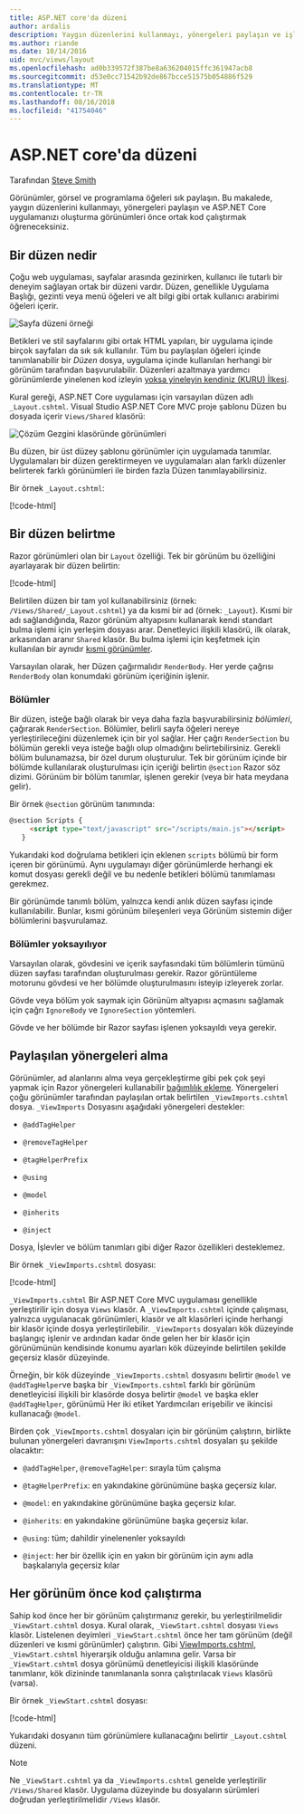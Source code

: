 ```yaml
---
title: ASP.NET core'da düzeni
author: ardalis
description: Yaygın düzenlerini kullanmayı, yönergeleri paylaşın ve işleme görünümleri önce ortak kod içinde ASP.NET Core uygulaması çalıştırma hakkında bilgi edinin.
ms.author: riande
ms.date: 10/14/2016
uid: mvc/views/layout
ms.openlocfilehash: ad0b339572f387be8a636204015ffc361947acb8
ms.sourcegitcommit: d53e0cc71542b92de867bcce51575b054886f529
ms.translationtype: MT
ms.contentlocale: tr-TR
ms.lasthandoff: 08/16/2018
ms.locfileid: "41754046"
---
```

# <a name="layout-in-aspnet-core"></a>ASP.NET core'da düzeni

Tarafından [Steve Smith](https://ardalis.com/)

Görünümler, görsel ve programlama öğeleri sık paylaşın. Bu makalede, yaygın düzenlerini kullanmayı, yönergeleri paylaşın ve ASP.NET Core uygulamanızı oluşturma görünümleri önce ortak kod çalıştırmak öğreneceksiniz.

## <a name="what-is-a-layout"></a>Bir düzen nedir

Çoğu web uygulaması, sayfalar arasında gezinirken, kullanıcı ile tutarlı bir deneyim sağlayan ortak bir düzeni vardır. Düzen, genellikle Uygulama Başlığı, gezinti veya menü öğeleri ve alt bilgi gibi ortak kullanıcı arabirimi öğeleri içerir.

![Sayfa düzeni örneği](layout/_static/page-layout.png)

Betikleri ve stil sayfalarını gibi ortak HTML yapıları, bir uygulama içinde birçok sayfaları da sık sık kullanılır. Tüm bu paylaşılan öğeleri içinde tanımlanabilir bir *Düzen* dosya, uygulama içinde kullanılan herhangi bir görünüm tarafından başvurulabilir. Düzenleri azaltmaya yardımcı görünümlerde yinelenen kod izleyin [yoksa yineleyin kendiniz (KURU) İlkesi](http://deviq.com/don-t-repeat-yourself/).

Kural gereği, ASP.NET Core uygulaması için varsayılan düzen adlı `_Layout.cshtml`. Visual Studio ASP.NET Core MVC proje şablonu Düzen bu dosyada içerir `Views/Shared` klasörü:

![Çözüm Gezgini klasöründe görünümleri](layout/_static/web-project-views.png)

Bu düzen, bir üst düzey şablonu görünümler için uygulamada tanımlar. Uygulamaları bir düzen gerektirmeyen ve uygulamaları alan farklı düzenler belirterek farklı görünümleri ile birden fazla Düzen tanımlayabilirsiniz.

Bir örnek `_Layout.cshtml`:

[!code-html[](../../common/samples/WebApplication1/Views/Shared/_Layout.cshtml?highlight=42,66)]

## <a name="specifying-a-layout"></a>Bir düzen belirtme

Razor görünümleri olan bir `Layout` özelliği. Tek bir görünüm bu özelliğini ayarlayarak bir düzen belirtin:

[!code-html[](../../common/samples/WebApplication1/Views/_ViewStart.cshtml?highlight=2)]

Belirtilen düzen bir tam yol kullanabilirsiniz (örnek: `/Views/Shared/_Layout.cshtml`) ya da kısmi bir ad (örnek: `_Layout`). Kısmi bir adı sağlandığında, Razor görünüm altyapısını kullanarak kendi standart bulma işlemi için yerleşim dosyası arar. Denetleyici ilişkili klasörü, ilk olarak, arkasından aranır `Shared` klasör. Bu bulma işlemi için keşfetmek için kullanılan bir aynıdır [kısmi görünümler](partial.md).

Varsayılan olarak, her Düzen çağırmalıdır `RenderBody`. Her yerde çağrısı `RenderBody` olan konumdaki görünüm içeriğinin işlenir.

<a name="layout-sections-label"></a>

### <a name="sections"></a>Bölümler

Bir düzen, isteğe bağlı olarak bir veya daha fazla başvurabilirsiniz *bölümleri*, çağırarak `RenderSection`. Bölümler, belirli sayfa öğeleri nereye yerleştirileceğini düzenlemek için bir yol sağlar. Her çağrı `RenderSection` bu bölümün gerekli veya isteğe bağlı olup olmadığını belirtebilirsiniz. Gerekli bölüm bulunamazsa, bir özel durum oluşturulur. Tek bir görünüm içinde bir bölümde kullanılarak oluşturulması için içeriği belirtin `@section` Razor söz dizimi. Görünüm bir bölüm tanımlar, işlenen gerekir (veya bir hata meydana gelir).

Bir örnek `@section` görünüm tanımında:

```html
@section Scripts {
     <script type="text/javascript" src="/scripts/main.js"></script>
   }
   ```

Yukarıdaki kod doğrulama betikleri için eklenen `scripts` bölümü bir form içeren bir görünümü. Aynı uygulamayı diğer görünümlerde herhangi ek komut dosyası gerekli değil ve bu nedenle betikleri bölümü tanımlaması gerekmez.

Bir görünümde tanımlı bölüm, yalnızca kendi anlık düzen sayfası içinde kullanılabilir. Bunlar, kısmi görünüm bileşenleri veya Görünüm sistemin diğer bölümlerini başvurulamaz.

### <a name="ignoring-sections"></a>Bölümler yoksayılıyor

Varsayılan olarak, gövdesini ve içerik sayfasındaki tüm bölümlerin tümünü düzen sayfası tarafından oluşturulması gerekir. Razor görüntüleme motorunu gövdesi ve her bölümde oluşturulmasını isteyip izleyerek zorlar.

Gövde veya bölüm yok saymak için Görünüm altyapısı açmasını sağlamak için çağrı `IgnoreBody` ve `IgnoreSection` yöntemleri.

Gövde ve her bölümde bir Razor sayfası işlenen yoksayıldı veya gerekir.

<a name="viewimports"></a>

## <a name="importing-shared-directives"></a>Paylaşılan yönergeleri alma

Görünümler, ad alanlarını alma veya gerçekleştirme gibi pek çok şeyi yapmak için Razor yönergeleri kullanabilir [bağımlılık ekleme](dependency-injection.md). Yönergeleri çoğu görünümler tarafından paylaşılan ortak belirtilen `_ViewImports.cshtml` dosya. `_ViewImports` Dosyasını aşağıdaki yönergeleri destekler:

* `@addTagHelper`

* `@removeTagHelper`

* `@tagHelperPrefix`

* `@using`

* `@model`

* `@inherits`

* `@inject`

Dosya, İşlevler ve bölüm tanımları gibi diğer Razor özellikleri desteklemez.

Bir örnek `_ViewImports.cshtml` dosyası:

[!code-html[](../../common/samples/WebApplication1/Views/_ViewImports.cshtml)]

`_ViewImports.cshtml` Bir ASP.NET Core MVC uygulaması genellikle yerleştirilir için dosya `Views` klasör. A `_ViewImports.cshtml` içinde çalışması, yalnızca uygulanacak görünümleri, klasör ve alt klasörleri içinde herhangi bir klasör içinde dosya yerleştirilebilir. `_ViewImports` dosyaları kök düzeyinde başlangıç işlenir ve ardından kadar önde gelen her bir klasör için görünümünün kendisinde konumu ayarları kök düzeyinde belirtilen şekilde geçersiz klasör düzeyinde.

Örneğin, bir kök düzeyinde `_ViewImports.cshtml` dosyasını belirtir `@model` ve `@addTagHelper`ve başka bir `_ViewImports.cshtml` farklı bir görünüm denetleyicisi ilişkili bir klasörde dosya belirtir `@model` ve başka ekler `@addTagHelper`, görünümü Her iki etiket Yardımcıları erişebilir ve ikincisi kullanacağı `@model`.

Birden çok `_ViewImports.cshtml` dosyaları için bir görünüm çalıştırın, birlikte bulunan yönergeleri davranışını `ViewImports.cshtml` dosyaları şu şekilde olacaktır:

* `@addTagHelper`, `@removeTagHelper`: sırayla tüm çalışma

* `@tagHelperPrefix`: en yakındakine görünümüne başka geçersiz kılar.

* `@model`: en yakındakine görünümüne başka geçersiz kılar.

* `@inherits`: en yakındakine görünümüne başka geçersiz kılar.

* `@using`: tüm; dahildir yinelenenler yoksayıldı

* `@inject`: her bir özellik için en yakın bir görünüm için aynı adla başkalarıyla geçersiz kılar

<a name="viewstart"></a>

## <a name="running-code-before-each-view"></a>Her görünüm önce kod çalıştırma

Sahip kod önce her bir görünüm çalıştırmanız gerekir, bu yerleştirilmelidir `_ViewStart.cshtml` dosya. Kural olarak, `_ViewStart.cshtml` dosyası `Views` klasör. Listelenen deyimleri `_ViewStart.cshtml` önce her tam görünüm (değil düzenleri ve kısmi görünümler) çalıştırın. Gibi [ViewImports.cshtml](xref:mvc/views/layout#viewimports), `_ViewStart.cshtml` hiyerarşik olduğu anlamına gelir. Varsa bir `_ViewStart.cshtml` dosya görünümü denetleyicisi ilişkili klasöründe tanımlanır, kök dizininde tanımlananla sonra çalıştırılacak `Views` klasörü (varsa).

Bir örnek `_ViewStart.cshtml` dosyası:

[!code-html[](../../common/samples/WebApplication1/Views/_ViewStart.cshtml)]

Yukarıdaki dosyanın tüm görünümlere kullanacağını belirtir `_Layout.cshtml` düzeni.

> [!NOTE]
> Ne `_ViewStart.cshtml` ya da `_ViewImports.cshtml` genelde yerleştirilir `/Views/Shared` klasör. Uygulama düzeyinde bu dosyaların sürümleri doğrudan yerleştirilmelidir `/Views` klasör.
